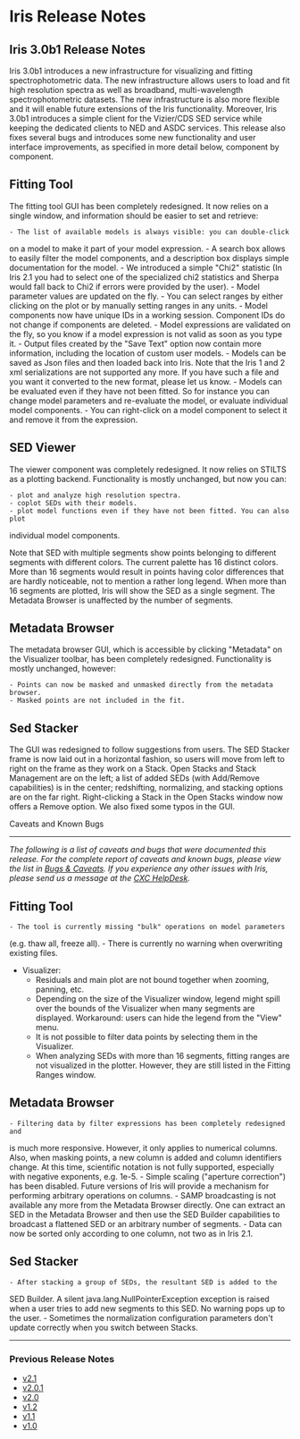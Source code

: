 # Iris Release Notes

## Iris 3.0b1 Release Notes

Iris 3.0b1 introduces a new infrastructure for visualizing and fitting
spectrophotometric data. The new infrastructure allows users to load and fit
high resolution spectra as well as broadband, multi-wavelength
spectrophotometric datasets. The new infrastructure is also more flexible and
it will enable future extensions of the Iris functionality. Moreover, Iris 3.0b1
introduces a simple client for the Vizier/CDS SED service while keeping the
dedicated clients to NED and ASDC services. This release also fixes several bugs
and introduces some new functionality and user interface improvements, as
specified in more detail below, component by component.

## Fitting Tool

The fitting tool GUI has been completely redesigned. It now relies on a single
window, and information should be easier to set and retrieve:

    - The list of available models is always visible: you can double-click
on a model to make it part of your model expression.
    - A search box allows to easily filter the model components,
and a description box displays simple documentation for the model.
    - We introduced a simple "Chi2" statistic (In Iris 2.1 you had to select one
of the specialized chi2 statistics and Sherpa would fall back to Chi2 if errors
were provided by the user).
    - Model parameter values are updated on the fly.
    - You can select ranges by either clicking on the plot or by manually
setting ranges in any units.
    - Model components now have unique IDs in a working session. Component
IDs do not change if components are deleted.
    - Model expressions are validated on the fly, so you know if a model
expression is not valid as soon as you type it.
    - Output files created by the "Save Text" option now contain more
information, including the location of custom user models.
    - Models can be saved as Json files and then loaded back into Iris.
Note that the Iris 1 and 2 xml serializations are not supported any more. If you
have such a file and you want it converted to the new format,
please let us know.
    - Models can be evaluated even if they have not been fitted.
So for instance you can change model parameters and re-evaluate the model,
or evaluate individual model components.
    - You can right-click on a model component to select it and remove it
from the expression.

## SED Viewer

The viewer component was completely redesigned. It now relies on STILTS as a
plotting backend. Functionality is mostly unchanged, but now you can:

    - plot and analyze high resolution spectra.
    - coplot SEDs with their models.
    - plot model functions even if they have not been fitted. You can also plot
individual model components.

Note that SED with multiple segments show points belonging to different
segments with different colors. The current palette has 16 distinct colors.
More than 16 segments would result in points having color differences that are
hardly noticeable, not to mention a rather long legend. When more than 16
segments are plotted, Iris will show the SED as a single segment.
The Metadata Browser is unaffected by the number of segments.

## Metadata Browser

The metadata browser GUI, which is accessible by clicking "Metadata" on the
Visualizer toolbar, has been completely redesigned. Functionality is mostly
unchanged, however:

    - Points can now be masked and unmasked directly from the metadata browser.
    - Masked points are not included in the fit.

## Sed Stacker

The GUI was redesigned to follow suggestions from users. The SED Stacker frame
is now laid out in a horizontal fashion, so users will move from left to right
on the frame as they work on a Stack. Open Stacks and Stack Management are on
the left; a list of added SEDs (with Add/Remove capabilities) is in the center;
redshifting, normalizing, and stacking options are on the far right.
Right-clicking a Stack in the Open Stacks window now offers a Remove option.
We also fixed some typos in the GUI.

Caveats and Known Bugs

-----------------------

*The following is a list of caveats and bugs that were documented this
release. For the complete report of caveats and known bugs, please view the
list in [Bugs & Caveats][bugs]. If you experience any other issues with Iris,
please send us a message at the [CXC HelpDesk][helpdesk].*

## Fitting Tool

    - The tool is currently missing "bulk" operations on model parameters
(e.g. thaw all, freeze all).
    - There is currently no warning when overwriting existing files.
- Visualizer:
    - Residuals and main plot are not bound together when zooming, panning, etc.
    - Depending on the size of the Visualizer window, legend might spill over
the bounds of the Visualizer when many segments are displayed.
Workaround: users can hide the legend from the "View" menu.
    - It is not possible to filter data points by selecting them
in the Visualizer.
    - When analyzing SEDs with more than 16 segments, fitting ranges are not
visualized in the plotter. However, they are still listed in the
Fitting Ranges window.

## Metadata Browser

    - Filtering data by filter expressions has been completely redesigned and
is much more responsive. However, it only applies to numerical columns.
Also, when masking points, a new column is added and column identifiers change.
At this time, scientific notation is not fully supported,
especially with negative exponents, e.g. 1e-5.
    - Simple scaling ("aperture correction") has been disabled.
Future versions of Iris will provide a mechanism for performing
arbitrary operations on columns.
    - SAMP broadcasting is not available any more from the Metadata Browser
directly. One can extract an SED in the Metadata Browser and then use the SED
Builder capabilities to broadcast a flattened SED or an arbitrary
number of segments.
    - Data can now be sorted only according to one column, not two
as in Iris 2.1.

## Sed Stacker

    - After stacking a group of SEDs, the resultant SED is added to the
SED Builder. A silent java.lang.NullPointerException exception is raised when
a user tries to add new segments to this SED. No warning pops up to the user.
    - Sometimes the normalization configuration parameters don't update
correctly when you switch between Stacks.

-------------------------

<!--
The following bugs and caveats will be addressed before the Iris 2.1 release.

  * In SED Stacker, sometimes the Y-Units for normalizing by Integration may reset to the default unit after switching between Stacks.
-->

### Previous Release Notes

  * [v2.1](/iris/v2.0/releasenotes/index.html)
  * [v2.0.1](/iris/v2.0.1/releasenotes/index.html)
  * [v2.0](/iris/v2.0/releasenotes/index.html)
  * [v1.2](/iris/v1.2/releasenotes/index.html)
  * [v1.1](/iris/v1.1/releasenotes/index.html)
  * [v1.0](/iris/v1.0/releasenotes/index.html)
  

<!-- threads -->
[sedstacker]: 		../threads/science/sedstacker/index.html "SED Stacker"
[science]: 			../threads/science/index.html "Shift, Interpolate, and Integrate"
[entry]: 			../threads/entry/index.html "Loading SED Data into Iris"
[fit]: 				../threads/fits/index.html "Modeling and Fiting SED Data"
[importer]: 		../threads/importer/index.html "Building and Managing SEDs"
[plot]: 			../threads/plot/index.html "Visualizing SED Data"
[analysis]: 		../threads/analysis/index.html "Analyzing SED Data in Iris"
[save]: 			../threads/save/index.html "Saving SED Data"
[sdk]: 				../threads/sdk/index.html "Developing Plugins: the Iris Software Development Kit"
[plugin_manager]: 	../threads/plugin_manager/index.html "Plugin Manager"

<!-- reference files -->
[download]: 		../download/index.html "Download and Installation"
[smoke_test]: 		../download/smoke_tests.html "Smoke Test"
[macosx105]:		../download/macosx_test.html "Mac OS X 10.5 Download Instructions"
[download_trouble]: ../bugs/smoke.html
[supported_files]: 	../references/importer_files.html
[models]: 			../references/models.html
[faq]: 				../faq/index.html "FAQs"
[releasenotes]: 	../releasenotes/index.html "Release Notes"
[publications]: 	../publications/index.html "Iris Publications"
[bugs]: 			../bugs/index.html "Bugs and Caveats"

<!-- CXC links -->
[helpdesk]:			/helpdesk/ "CXC HelpDesk"
[sao]:				http://cfa.harvard.edu/sao "Smithsonian Astrophysical Observatory"
[cxc]:				/ "Chandra X-Ray Observatory"
[sherpa]:			/sherpa/ "Sherpa"

<!-- Navigation -->
[toc]:				#toc
[top]:      			#top
